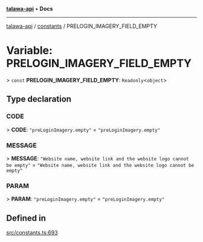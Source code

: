 [**talawa-api**](../../README.md) • **Docs**

***

[talawa-api](../../modules.md) / [constants](../README.md) / PRELOGIN\_IMAGERY\_FIELD\_EMPTY

# Variable: PRELOGIN\_IMAGERY\_FIELD\_EMPTY

\> `const` **PRELOGIN\_IMAGERY\_FIELD\_EMPTY**: `Readonly`\<`object`\>

## Type declaration

### CODE

\> **CODE**: `"preLoginImagery.empty"` = `"preLoginImagery.empty"`

### MESSAGE

\> **MESSAGE**: `"Website name, website link and the website logo cannot be empty"` = `"Website name, website link and the website logo cannot be empty"`

### PARAM

\> **PARAM**: `"preLoginImagery.empty"` = `"preLoginImagery.empty"`

## Defined in

[src/constants.ts:693](https://github.com/PalisadoesFoundation/talawa-api/blob/790ab2939a7c80eb0ff31afd318f8889a001f225/src/constants.ts#L693)
